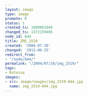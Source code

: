 ```yaml
---
layout: image
type: image
promote: 0
status: 1
created_ts: 1090861694
changed_ts: 1372159405
node_id: 844
title: IMG_2519
created: '2004-07-26'
changed: '2013-06-25'
redirect_from:
- "/node/844/"
permalink: "/2004/07/26/img_2519/"
tags:
- Rotorua
images:
- src: image/images/img_2519-844.jpg
  name: img_2519-844.jpg
---
```


